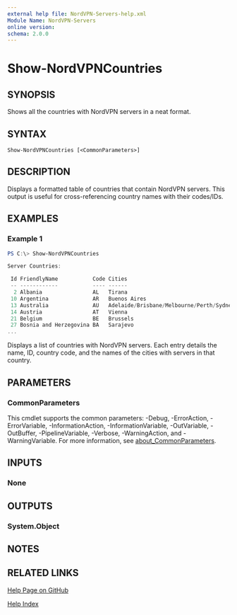 ```yaml
---
external help file: NordVPN-Servers-help.xml
Module Name: NordVPN-Servers
online version:
schema: 2.0.0
---
```


# Show-NordVPNCountries

## SYNOPSIS
Shows all the countries with NordVPN servers in a neat format.

## SYNTAX

```
Show-NordVPNCountries [<CommonParameters>]
```

## DESCRIPTION
Displays a formatted table of countries that contain NordVPN servers. This
output is useful for cross-referencing country names with their codes/IDs.

## EXAMPLES

### Example 1
```powershell
PS C:\> Show-NordVPNCountries

Server Countries:

 Id FriendlyName           Code Cities
 -- ------------           ---- ------
  2 Albania                AL   Tirana
 10 Argentina              AR   Buenos Aires
 13 Australia              AU   Adelaide/Brisbane/Melbourne/Perth/Sydney
 14 Austria                AT   Vienna
 21 Belgium                BE   Brussels
 27 Bosnia and Herzegovina BA   Sarajevo
...
```

Displays a list of countries with NordVPN servers. Each entry details the name,
ID, country code, and the names of the cities with servers in that country.

## PARAMETERS

### CommonParameters
This cmdlet supports the common parameters: -Debug, -ErrorAction, -ErrorVariable, -InformationAction, -InformationVariable, -OutVariable, -OutBuffer, -PipelineVariable, -Verbose, -WarningAction, and -WarningVariable. For more information, see [about_CommonParameters](http://go.microsoft.com/fwlink/?LinkID=113216).

## INPUTS

### None

## OUTPUTS

### System.Object
## NOTES

## RELATED LINKS

[Help Page on GitHub](https://github.com/TheFreeman193/NordVPN-Servers/blob/master/docs/Show-NordVPNCountries.md)

[Help Index](./INDEX.md)
